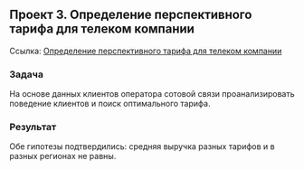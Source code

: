 ## Проект 3. Определение перспективного тарифа для телеком компании

Ссылка: [Определение перспективного тарифа для телеком компании](https://github.com/tropanets/ds_3_statistical_analysis_of_data/blob/main/project.ipynb)
### Задача
На основе данных клиентов оператора сотовой связи проанализировать поведение клиентов и поиск оптимального тарифа.
### Результат
Обе гипотезы подтвердились: средняя выручка разных тарифов и в разных регионах не равны.
